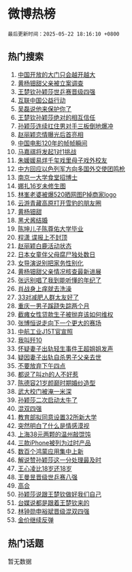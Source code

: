 # 微博热榜

`最后更新时间：2025-05-22 18:16:10 +0800`

## 热门搜索

1. [中国开放的大门只会越开越大](https://m.weibo.cn/search?containerid=100103type%3D1%26t%3D10%26q%3D%23%E4%B8%AD%E5%9B%BD%E5%BC%80%E6%94%BE%E7%9A%84%E5%A4%A7%E9%97%A8%E5%8F%AA%E4%BC%9A%E8%B6%8A%E5%BC%80%E8%B6%8A%E5%A4%A7%23&stream_entry_id=51&isnewpage=1&extparam=seat%3D1%26pos%3D0%26cate%3D10103%26c_type%3D51%26filter_type%3Drealtimehot%26stream_entry_id%3D51%26q%3D%2523%25E4%25B8%25AD%25E5%259B%25BD%25E5%25BC%2580%25E6%2594%25BE%25E7%259A%2584%25E5%25A4%25A7%25E9%2597%25A8%25E5%258F%25AA%25E4%25BC%259A%25E8%25B6%258A%25E5%25BC%2580%25E8%25B6%258A%25E5%25A4%25A7%2523%26dgr%3D0%26display_time%3D1747908969%26pre_seqid%3D174790896946003286079121)
1. [黄杨钿甜父亲被立案调查](https://m.weibo.cn/search?containerid=100103type%3D1%26t%3D10%26q%3D%23%E9%BB%84%E6%9D%A8%E9%92%BF%E7%94%9C%E7%88%B6%E4%BA%B2%E8%A2%AB%E7%AB%8B%E6%A1%88%E8%B0%83%E6%9F%A5%23&stream_entry_id=31&isnewpage=1&extparam=seat%3D1%26lcate%3D5001%26realpos%3D1%26filter_type%3Drealtimehot%26c_type%3D31%26dgr%3D0%26band_rank%3D1%26cate%3D5001%26flag%3D4%26stream_entry_id%3D31%26pos%3D0%26q%3D%2523%25E9%25BB%2584%25E6%259D%25A8%25E9%2592%25BF%25E7%2594%259C%25E7%2588%25B6%25E4%25BA%25B2%25E8%25A2%25AB%25E7%25AB%258B%25E6%25A1%2588%25E8%25B0%2583%25E6%259F%25A5%2523%26display_time%3D1747908969%26pre_seqid%3D174790896946003286079121)
1. [王楚钦孙颖莎世乒赛晋级四强](https://m.weibo.cn/search?containerid=100103type%3D1%26t%3D10%26q%3D%23%E7%8E%8B%E6%A5%9A%E9%92%A6%E5%AD%99%E9%A2%96%E8%8E%8E%E4%B8%96%E4%B9%92%E8%B5%9B%E6%99%8B%E7%BA%A7%E5%9B%9B%E5%BC%BA%23&stream_entry_id=31&isnewpage=1&extparam=seat%3D1%26lcate%3D5001%26realpos%3D2%26filter_type%3Drealtimehot%26c_type%3D31%26dgr%3D0%26band_rank%3D2%26cate%3D5001%26flag%3D1%26stream_entry_id%3D31%26pos%3D1%26q%3D%2523%25E7%258E%258B%25E6%25A5%259A%25E9%2592%25A6%25E5%25AD%2599%25E9%25A2%2596%25E8%258E%258E%25E4%25B8%2596%25E4%25B9%2592%25E8%25B5%259B%25E6%2599%258B%25E7%25BA%25A7%25E5%259B%259B%25E5%25BC%25BA%2523%26display_time%3D1747908969%26pre_seqid%3D174790896946003286079121)
1. [互联中国公益行动](https://m.weibo.cn/search?containerid=100103type%3D1%26t%3D10%26q%3D%23%E4%BA%92%E8%81%94%E4%B8%AD%E5%9B%BD%E5%85%AC%E7%9B%8A%E8%A1%8C%E5%8A%A8%23&stream_entry_id=31&isnewpage=1&extparam=seat%3D1%26lcate%3D5001%26realpos%3D3%26filter_type%3Drealtimehot%26c_type%3D31%26dgr%3D0%26band_rank%3D3%26cate%3D5001%26flag%3D0%26stream_entry_id%3D31%26pos%3D2%26q%3D%2523%25E4%25BA%2592%25E8%2581%2594%25E4%25B8%25AD%25E5%259B%25BD%25E5%2585%25AC%25E7%259B%258A%25E8%25A1%258C%25E5%258A%25A8%2523%26display_time%3D1747908969%26pre_seqid%3D174790896946003286079121)
1. [吴磊说他来保护你了](https://m.weibo.cn/search?containerid=100103type%3D1%26t%3D10%26q%3D%23%E5%90%B4%E7%A3%8A%E8%AF%B4%E4%BB%96%E6%9D%A5%E4%BF%9D%E6%8A%A4%E4%BD%A0%E4%BA%86%23&stream_entry_id=31&isnewpage=1&extparam=seat%3D1%26lcate%3D5001%26filter_type%3Drealtimehot%26q%3D%2523%25E5%2590%25B4%25E7%25A3%258A%25E8%25AF%25B4%25E4%25BB%2596%25E6%259D%25A5%25E4%25BF%259D%25E6%258A%25A4%25E4%25BD%25A0%25E4%25BA%2586%2523%26dgr%3D0%26pos%3D3%26adid%3D287160%26c_type%3D31%26cate%3D5001%26is_ad_pos%3D1%26stream_entry_id%3D31%26topic_ad%3D1%26band_rank%3D4%26display_time%3D1747908969%26pre_seqid%3D174790896946003286079121)
1. [王楚钦孙颖莎绝对的相互信任](https://m.weibo.cn/search?containerid=100103type%3D1%26t%3D10%26q%3D%23%E7%8E%8B%E6%A5%9A%E9%92%A6%E5%AD%99%E9%A2%96%E8%8E%8E%E7%BB%9D%E5%AF%B9%E7%9A%84%E7%9B%B8%E4%BA%92%E4%BF%A1%E4%BB%BB%23&stream_entry_id=31&isnewpage=1&extparam=seat%3D1%26lcate%3D5001%26realpos%3D4%26filter_type%3Drealtimehot%26c_type%3D31%26dgr%3D0%26band_rank%3D4%26cate%3D5001%26flag%3D1%26stream_entry_id%3D31%26pos%3D4%26q%3D%2523%25E7%258E%258B%25E6%25A5%259A%25E9%2592%25A6%25E5%25AD%2599%25E9%25A2%2596%25E8%258E%258E%25E7%25BB%259D%25E5%25AF%25B9%25E7%259A%2584%25E7%259B%25B8%25E4%25BA%2592%25E4%25BF%25A1%25E4%25BB%25BB%2523%26display_time%3D1747908969%26pre_seqid%3D174790896946003286079121)
1. [孙颖莎连续扛住男对手三板倒地爆冲](https://m.weibo.cn/search?containerid=100103type%3D1%26t%3D10%26q%3D%23%E5%AD%99%E9%A2%96%E8%8E%8E%E8%BF%9E%E7%BB%AD%E6%89%9B%E4%BD%8F%E7%94%B7%E5%AF%B9%E6%89%8B%E4%B8%89%E6%9D%BF%E5%80%92%E5%9C%B0%E7%88%86%E5%86%B2%23&stream_entry_id=31&isnewpage=1&extparam=seat%3D1%26lcate%3D5001%26realpos%3D5%26filter_type%3Drealtimehot%26c_type%3D31%26dgr%3D0%26band_rank%3D5%26cate%3D5001%26flag%3D1%26stream_entry_id%3D31%26pos%3D5%26q%3D%2523%25E5%25AD%2599%25E9%25A2%2596%25E8%258E%258E%25E8%25BF%259E%25E7%25BB%25AD%25E6%2589%259B%25E4%25BD%258F%25E7%2594%25B7%25E5%25AF%25B9%25E6%2589%258B%25E4%25B8%2589%25E6%259D%25BF%25E5%2580%2592%25E5%259C%25B0%25E7%2588%2586%25E5%2586%25B2%2523%26display_time%3D1747908969%26pre_seqid%3D174790896946003286079121)
1. [赵丽颖恋情曝光后首亮相](https://m.weibo.cn/search?containerid=100103type%3D1%26t%3D10%26q%3D%23%E8%B5%B5%E4%B8%BD%E9%A2%96%E6%81%8B%E6%83%85%E6%9B%9D%E5%85%89%E5%90%8E%E9%A6%96%E4%BA%AE%E7%9B%B8%23&stream_entry_id=31&isnewpage=1&extparam=seat%3D1%26lcate%3D5001%26realpos%3D6%26filter_type%3Drealtimehot%26c_type%3D31%26dgr%3D0%26band_rank%3D6%26cate%3D5001%26flag%3D1%26stream_entry_id%3D31%26pos%3D6%26q%3D%2523%25E8%25B5%25B5%25E4%25B8%25BD%25E9%25A2%2596%25E6%2581%258B%25E6%2583%2585%25E6%259B%259D%25E5%2585%2589%25E5%2590%258E%25E9%25A6%2596%25E4%25BA%25AE%25E7%259B%25B8%2523%26display_time%3D1747908969%26pre_seqid%3D174790896946003286079121)
1. [中国电影120年的帧帧瞬间](https://m.weibo.cn/search?containerid=100103type%3D1%26t%3D10%26q%3D%23%E4%B8%AD%E5%9B%BD%E7%94%B5%E5%BD%B1120%E5%B9%B4%E7%9A%84%E5%B8%A7%E5%B8%A7%E7%9E%AC%E9%97%B4%23&stream_entry_id=31&isnewpage=1&extparam=seat%3D1%26lcate%3D5001%26filter_type%3Drealtimehot%26c_type%3D31%26dgr%3D0%26pos%3D7%26adid%3D287155%26cate%3D5001%26is_ad_pos%3D1%26stream_entry_id%3D31%26q%3D%2523%25E4%25B8%25AD%25E5%259B%25BD%25E7%2594%25B5%25E5%25BD%25B1120%25E5%25B9%25B4%25E7%259A%2584%25E5%25B8%25A7%25E5%25B8%25A7%25E7%259E%25AC%25E9%2597%25B4%2523%26band_rank%3D7%26display_time%3D1747908969%26pre_seqid%3D174790896946003286079121)
1. [马嘉祺将发起1对1挑战](https://m.weibo.cn/search?containerid=100103type%3D1%26t%3D10%26q%3D%23%E9%A9%AC%E5%98%89%E7%A5%BA%E5%B0%86%E5%8F%91%E8%B5%B71%E5%AF%B91%E6%8C%91%E6%88%98%23&stream_entry_id=31&isnewpage=1&extparam=seat%3D1%26lcate%3D5001%26realpos%3D7%26filter_type%3Drealtimehot%26c_type%3D31%26dgr%3D0%26band_rank%3D7%26cate%3D5001%26flag%3D1%26stream_entry_id%3D31%26pos%3D8%26q%3D%2523%25E9%25A9%25AC%25E5%2598%2589%25E7%25A5%25BA%25E5%25B0%2586%25E5%258F%2591%25E8%25B5%25B71%25E5%25AF%25B91%25E6%258C%2591%25E6%2588%2598%2523%26display_time%3D1747908969%26pre_seqid%3D174790896946003286079121)
1. [朱媛媛易烊千玺戏里母子戏外校友](https://m.weibo.cn/search?containerid=100103type%3D1%26t%3D10%26q%3D%23%E6%9C%B1%E5%AA%9B%E5%AA%9B%E6%98%93%E7%83%8A%E5%8D%83%E7%8E%BA%E6%88%8F%E9%87%8C%E6%AF%8D%E5%AD%90%E6%88%8F%E5%A4%96%E6%A0%A1%E5%8F%8B%23&stream_entry_id=31&isnewpage=1&extparam=seat%3D1%26lcate%3D5001%26realpos%3D8%26filter_type%3Drealtimehot%26c_type%3D31%26dgr%3D0%26band_rank%3D8%26cate%3D5001%26flag%3D1%26stream_entry_id%3D31%26pos%3D9%26q%3D%2523%25E6%259C%25B1%25E5%25AA%259B%25E5%25AA%259B%25E6%2598%2593%25E7%2583%258A%25E5%258D%2583%25E7%258E%25BA%25E6%2588%258F%25E9%2587%258C%25E6%25AF%258D%25E5%25AD%2590%25E6%2588%258F%25E5%25A4%2596%25E6%25A0%25A1%25E5%258F%258B%2523%26display_time%3D1747908969%26pre_seqid%3D174790896946003286079121)
1. [中方回应以色列军方向多国外交使团鸣枪](https://m.weibo.cn/search?containerid=100103type%3D1%26t%3D10%26q%3D%23%E4%B8%AD%E6%96%B9%E5%9B%9E%E5%BA%94%E4%BB%A5%E8%89%B2%E5%88%97%E5%86%9B%E6%96%B9%E5%90%91%E5%A4%9A%E5%9B%BD%E5%A4%96%E4%BA%A4%E4%BD%BF%E5%9B%A2%E9%B8%A3%E6%9E%AA%23&stream_entry_id=31&isnewpage=1&extparam=seat%3D1%26lcate%3D5001%26realpos%3D9%26filter_type%3Drealtimehot%26c_type%3D31%26dgr%3D0%26band_rank%3D9%26cate%3D5001%26flag%3D0%26stream_entry_id%3D31%26pos%3D10%26q%3D%2523%25E4%25B8%25AD%25E6%2596%25B9%25E5%259B%259E%25E5%25BA%2594%25E4%25BB%25A5%25E8%2589%25B2%25E5%2588%2597%25E5%2586%259B%25E6%2596%25B9%25E5%2590%2591%25E5%25A4%259A%25E5%259B%25BD%25E5%25A4%2596%25E4%25BA%25A4%25E4%25BD%25BF%25E5%259B%25A2%25E9%25B8%25A3%25E6%259E%25AA%2523%26display_time%3D1747908969%26pre_seqid%3D174790896946003286079121)
1. [南京一大学食堂招博士](https://m.weibo.cn/search?containerid=100103type%3D1%26t%3D10%26q%3D%23%E5%8D%97%E4%BA%AC%E4%B8%80%E5%A4%A7%E5%AD%A6%E9%A3%9F%E5%A0%82%E6%8B%9B%E5%8D%9A%E5%A3%AB%23&stream_entry_id=31&isnewpage=1&extparam=seat%3D1%26lcate%3D5001%26realpos%3D10%26filter_type%3Drealtimehot%26c_type%3D31%26dgr%3D0%26band_rank%3D10%26cate%3D5001%26flag%3D1%26stream_entry_id%3D31%26pos%3D11%26q%3D%2523%25E5%258D%2597%25E4%25BA%25AC%25E4%25B8%2580%25E5%25A4%25A7%25E5%25AD%25A6%25E9%25A3%259F%25E5%25A0%2582%25E6%258B%259B%25E5%258D%259A%25E5%25A3%25AB%2523%26display_time%3D1747908969%26pre_seqid%3D174790896946003286079121)
1. [娜扎16岁未修生图](https://m.weibo.cn/search?containerid=100103type%3D1%26t%3D10%26q%3D%E5%A8%9C%E6%89%8E16%E5%B2%81%E6%9C%AA%E4%BF%AE%E7%94%9F%E5%9B%BE&stream_entry_id=31&isnewpage=1&extparam=seat%3D1%26lcate%3D5001%26realpos%3D11%26filter_type%3Drealtimehot%26c_type%3D31%26dgr%3D0%26band_rank%3D11%26cate%3D5001%26flag%3D1%26stream_entry_id%3D31%26pos%3D12%26q%3D%25E5%25A8%259C%25E6%2589%258E16%25E5%25B2%2581%25E6%259C%25AA%25E4%25BF%25AE%25E7%2594%259F%25E5%259B%25BE%26display_time%3D1747908969%26pre_seqid%3D174790896946003286079121)
1. [林峯老婆被爆520晒网图P掉商家logo](https://m.weibo.cn/search?containerid=100103type%3D1%26t%3D10%26q%3D%23%E6%9E%97%E5%B3%AF%E8%80%81%E5%A9%86%E8%A2%AB%E7%88%86520%E6%99%92%E7%BD%91%E5%9B%BEP%E6%8E%89%E5%95%86%E5%AE%B6logo%23&stream_entry_id=31&isnewpage=1&extparam=seat%3D1%26lcate%3D5001%26realpos%3D12%26filter_type%3Drealtimehot%26c_type%3D31%26dgr%3D0%26band_rank%3D12%26cate%3D5001%26flag%3D2%26stream_entry_id%3D31%26pos%3D13%26q%3D%2523%25E6%259E%2597%25E5%25B3%25AF%25E8%2580%2581%25E5%25A9%2586%25E8%25A2%25AB%25E7%2588%2586520%25E6%2599%2592%25E7%25BD%2591%25E5%259B%25BEP%25E6%258E%2589%25E5%2595%2586%25E5%25AE%25B6logo%2523%26display_time%3D1747908969%26pre_seqid%3D174790896946003286079121)
1. [云游青藏高原打开雪豹的朋友圈](https://m.weibo.cn/search?containerid=100103type%3D1%26t%3D10%26q%3D%23%E4%BA%91%E6%B8%B8%E9%9D%92%E8%97%8F%E9%AB%98%E5%8E%9F%E6%89%93%E5%BC%80%E9%9B%AA%E8%B1%B9%E7%9A%84%E6%9C%8B%E5%8F%8B%E5%9C%88%23&stream_entry_id=31&isnewpage=1&extparam=seat%3D1%26lcate%3D5001%26realpos%3D13%26filter_type%3Drealtimehot%26c_type%3D31%26dgr%3D0%26band_rank%3D13%26cate%3D5001%26flag%3D1%26stream_entry_id%3D31%26pos%3D14%26q%3D%2523%25E4%25BA%2591%25E6%25B8%25B8%25E9%259D%2592%25E8%2597%258F%25E9%25AB%2598%25E5%258E%259F%25E6%2589%2593%25E5%25BC%2580%25E9%259B%25AA%25E8%25B1%25B9%25E7%259A%2584%25E6%259C%258B%25E5%258F%258B%25E5%259C%2588%2523%26display_time%3D1747908969%26pre_seqid%3D174790896946003286079121)
1. [黄杨钿甜](https://m.weibo.cn/search?containerid=100103type%3D1%26t%3D10%26q%3D%E9%BB%84%E6%9D%A8%E9%92%BF%E7%94%9C&stream_entry_id=31&isnewpage=1&extparam=seat%3D1%26lcate%3D5001%26realpos%3D14%26filter_type%3Drealtimehot%26c_type%3D31%26dgr%3D0%26band_rank%3D14%26cate%3D5001%26flag%3D2%26stream_entry_id%3D31%26pos%3D15%26q%3D%25E9%25BB%2584%25E6%259D%25A8%25E9%2592%25BF%25E7%2594%259C%26display_time%3D1747908969%26pre_seqid%3D174790896946003286079121)
1. [黑犬酱结婚](https://m.weibo.cn/search?containerid=100103type%3D1%26t%3D10%26q%3D%E9%BB%91%E7%8A%AC%E9%85%B1%E7%BB%93%E5%A9%9A&stream_entry_id=31&isnewpage=1&extparam=seat%3D1%26lcate%3D5001%26realpos%3D15%26filter_type%3Drealtimehot%26c_type%3D31%26dgr%3D0%26band_rank%3D15%26cate%3D5001%26flag%3D2%26stream_entry_id%3D31%26pos%3D16%26q%3D%25E9%25BB%2591%25E7%258A%25AC%25E9%2585%25B1%25E7%25BB%2593%25E5%25A9%259A%26display_time%3D1747908969%26pre_seqid%3D174790896946003286079121)
1. [陈坤儿子陈尊佑大学毕业](https://m.weibo.cn/search?containerid=100103type%3D1%26t%3D10%26q%3D%23%E9%99%88%E5%9D%A4%E5%84%BF%E5%AD%90%E9%99%88%E5%B0%8A%E4%BD%91%E5%A4%A7%E5%AD%A6%E6%AF%95%E4%B8%9A%23&stream_entry_id=31&isnewpage=1&extparam=seat%3D1%26lcate%3D5001%26realpos%3D16%26filter_type%3Drealtimehot%26c_type%3D31%26dgr%3D0%26band_rank%3D16%26cate%3D5001%26flag%3D2%26stream_entry_id%3D31%26pos%3D17%26q%3D%2523%25E9%2599%2588%25E5%259D%25A4%25E5%2584%25BF%25E5%25AD%2590%25E9%2599%2588%25E5%25B0%258A%25E4%25BD%2591%25E5%25A4%25A7%25E5%25AD%25A6%25E6%25AF%2595%25E4%25B8%259A%2523%26display_time%3D1747908969%26pre_seqid%3D174790896946003286079121)
1. [程潇 谍报上不封顶](https://m.weibo.cn/search?containerid=100103type%3D1%26t%3D10%26q%3D%E7%A8%8B%E6%BD%87+%E8%B0%8D%E6%8A%A5%E4%B8%8A%E4%B8%8D%E5%B0%81%E9%A1%B6&stream_entry_id=31&isnewpage=1&extparam=seat%3D1%26lcate%3D5001%26realpos%3D17%26filter_type%3Drealtimehot%26c_type%3D31%26dgr%3D0%26band_rank%3D17%26cate%3D5001%26flag%3D0%26stream_entry_id%3D31%26pos%3D18%26q%3D%25E7%25A8%258B%25E6%25BD%2587%2520%25E8%25B0%258D%25E6%258A%25A5%25E4%25B8%258A%25E4%25B8%258D%25E5%25B0%2581%25E9%25A1%25B6%26display_time%3D1747908969%26pre_seqid%3D174790896946003286079121)
1. [赵丽颖白鹿活动状态](https://m.weibo.cn/search?containerid=100103type%3D1%26t%3D10%26q%3D%23%E8%B5%B5%E4%B8%BD%E9%A2%96%E7%99%BD%E9%B9%BF%E6%B4%BB%E5%8A%A8%E7%8A%B6%E6%80%81%23&stream_entry_id=31&isnewpage=1&extparam=seat%3D1%26lcate%3D5001%26realpos%3D18%26filter_type%3Drealtimehot%26c_type%3D31%26dgr%3D0%26band_rank%3D18%26cate%3D5001%26flag%3D1%26stream_entry_id%3D31%26pos%3D19%26q%3D%2523%25E8%25B5%25B5%25E4%25B8%25BD%25E9%25A2%2596%25E7%2599%25BD%25E9%25B9%25BF%25E6%25B4%25BB%25E5%258A%25A8%25E7%258A%25B6%25E6%2580%2581%2523%26display_time%3D1747908969%26pre_seqid%3D174790896946003286079121)
1. [日本女童伴父母腐尸独处数日](https://m.weibo.cn/search?containerid=100103type%3D1%26t%3D10%26q%3D%E6%97%A5%E6%9C%AC%E5%A5%B3%E7%AB%A5%E4%BC%B4%E7%88%B6%E6%AF%8D%E8%85%90%E5%B0%B8%E7%8B%AC%E5%A4%84%E6%95%B0%E6%97%A5&stream_entry_id=31&isnewpage=1&extparam=seat%3D1%26lcate%3D5001%26realpos%3D19%26filter_type%3Drealtimehot%26c_type%3D31%26dgr%3D0%26band_rank%3D19%26cate%3D5001%26flag%3D2%26stream_entry_id%3D31%26pos%3D20%26q%3D%25E6%2597%25A5%25E6%259C%25AC%25E5%25A5%25B3%25E7%25AB%25A5%25E4%25BC%25B4%25E7%2588%25B6%25E6%25AF%258D%25E8%2585%2590%25E5%25B0%25B8%25E7%258B%25AC%25E5%25A4%2584%25E6%2595%25B0%25E6%2597%25A5%26display_time%3D1747908969%26pre_seqid%3D174790896946003286079121)
1. [女导演说别把家务性别化](https://m.weibo.cn/search?containerid=100103type%3D1%26t%3D10%26q%3D%23%E5%A5%B3%E5%AF%BC%E6%BC%94%E8%AF%B4%E5%88%AB%E6%8A%8A%E5%AE%B6%E5%8A%A1%E6%80%A7%E5%88%AB%E5%8C%96%23&stream_entry_id=31&isnewpage=1&extparam=seat%3D1%26lcate%3D5001%26realpos%3D20%26filter_type%3Drealtimehot%26c_type%3D31%26dgr%3D0%26band_rank%3D20%26cate%3D5001%26flag%3D1%26stream_entry_id%3D31%26pos%3D21%26q%3D%2523%25E5%25A5%25B3%25E5%25AF%25BC%25E6%25BC%2594%25E8%25AF%25B4%25E5%2588%25AB%25E6%258A%258A%25E5%25AE%25B6%25E5%258A%25A1%25E6%2580%25A7%25E5%2588%25AB%25E5%258C%2596%2523%26display_time%3D1747908969%26pre_seqid%3D174790896946003286079121)
1. [黄杨钿甜父亲情况核查最新进展](https://m.weibo.cn/search?containerid=100103type%3D1%26t%3D10%26q%3D%23%E9%BB%84%E6%9D%A8%E9%92%BF%E7%94%9C%E7%88%B6%E4%BA%B2%E6%83%85%E5%86%B5%E6%A0%B8%E6%9F%A5%E6%9C%80%E6%96%B0%E8%BF%9B%E5%B1%95%23&stream_entry_id=31&isnewpage=1&extparam=seat%3D1%26lcate%3D5001%26realpos%3D21%26filter_type%3Drealtimehot%26c_type%3D31%26dgr%3D0%26band_rank%3D21%26cate%3D5001%26flag%3D1%26stream_entry_id%3D31%26pos%3D22%26q%3D%2523%25E9%25BB%2584%25E6%259D%25A8%25E9%2592%25BF%25E7%2594%259C%25E7%2588%25B6%25E4%25BA%25B2%25E6%2583%2585%25E5%2586%25B5%25E6%25A0%25B8%25E6%259F%25A5%25E6%259C%2580%25E6%2596%25B0%25E8%25BF%259B%25E5%25B1%2595%2523%26display_time%3D1747908969%26pre_seqid%3D174790896946003286079121)
1. [张远别唱了我到能听懂的年纪了](https://m.weibo.cn/search?containerid=100103type%3D1%26t%3D10%26q%3D%E5%BC%A0%E8%BF%9C%E5%88%AB%E5%94%B1%E4%BA%86%E6%88%91%E5%88%B0%E8%83%BD%E5%90%AC%E6%87%82%E7%9A%84%E5%B9%B4%E7%BA%AA%E4%BA%86&stream_entry_id=31&isnewpage=1&extparam=seat%3D1%26lcate%3D5001%26realpos%3D22%26filter_type%3Drealtimehot%26c_type%3D31%26dgr%3D0%26band_rank%3D22%26cate%3D5001%26flag%3D1%26stream_entry_id%3D31%26pos%3D23%26q%3D%25E5%25BC%25A0%25E8%25BF%259C%25E5%2588%25AB%25E5%2594%25B1%25E4%25BA%2586%25E6%2588%2591%25E5%2588%25B0%25E8%2583%25BD%25E5%2590%25AC%25E6%2587%2582%25E7%259A%2584%25E5%25B9%25B4%25E7%25BA%25AA%25E4%25BA%2586%26display_time%3D1747908969%26pre_seqid%3D174790896946003286079121)
1. [肖战身上痒就去洗澡](https://m.weibo.cn/search?containerid=100103type%3D1%26t%3D10%26q%3D%23%E8%82%96%E6%88%98%E8%BA%AB%E4%B8%8A%E7%97%92%E5%B0%B1%E5%8E%BB%E6%B4%97%E6%BE%A1%23&stream_entry_id=31&isnewpage=1&extparam=seat%3D1%26lcate%3D5001%26realpos%3D23%26filter_type%3Drealtimehot%26c_type%3D31%26dgr%3D0%26band_rank%3D23%26cate%3D5001%26flag%3D0%26stream_entry_id%3D31%26pos%3D24%26q%3D%2523%25E8%2582%2596%25E6%2588%2598%25E8%25BA%25AB%25E4%25B8%258A%25E7%2597%2592%25E5%25B0%25B1%25E5%258E%25BB%25E6%25B4%2597%25E6%25BE%25A1%2523%26display_time%3D1747908969%26pre_seqid%3D174790896946003286079121)
1. [33对减肥人群太友好了](https://m.weibo.cn/search?containerid=100103type%3D1%26t%3D10%26q%3D33%E5%AF%B9%E5%87%8F%E8%82%A5%E4%BA%BA%E7%BE%A4%E5%A4%AA%E5%8F%8B%E5%A5%BD%E4%BA%86&stream_entry_id=31&isnewpage=1&extparam=seat%3D1%26lcate%3D5001%26realpos%3D24%26filter_type%3Drealtimehot%26c_type%3D31%26dgr%3D0%26band_rank%3D24%26cate%3D5001%26flag%3D1%26stream_entry_id%3D31%26pos%3D25%26q%3D33%25E5%25AF%25B9%25E5%2587%258F%25E8%2582%25A5%25E4%25BA%25BA%25E7%25BE%25A4%25E5%25A4%25AA%25E5%258F%258B%25E5%25A5%25BD%25E4%25BA%2586%26display_time%3D1747908969%26pre_seqid%3D174790896946003286079121)
1. [重庆一男子蹊跷失踪两个月](https://m.weibo.cn/search?containerid=100103type%3D1%26t%3D10%26q%3D%23%E9%87%8D%E5%BA%86%E4%B8%80%E7%94%B7%E5%AD%90%E8%B9%8A%E8%B7%B7%E5%A4%B1%E8%B8%AA%E4%B8%A4%E4%B8%AA%E6%9C%88%23&stream_entry_id=31&isnewpage=1&extparam=seat%3D1%26lcate%3D5001%26realpos%3D25%26filter_type%3Drealtimehot%26c_type%3D31%26dgr%3D0%26band_rank%3D25%26cate%3D5001%26flag%3D1%26stream_entry_id%3D31%26pos%3D26%26q%3D%2523%25E9%2587%258D%25E5%25BA%2586%25E4%25B8%2580%25E7%2594%25B7%25E5%25AD%2590%25E8%25B9%258A%25E8%25B7%25B7%25E5%25A4%25B1%25E8%25B8%25AA%25E4%25B8%25A4%25E4%25B8%25AA%25E6%259C%2588%2523%26display_time%3D1747908969%26pre_seqid%3D174790896946003286079121)
1. [截瘫女性贷款生子被抛弃该如何维权](https://m.weibo.cn/search?containerid=100103type%3D1%26t%3D10%26q%3D%E6%88%AA%E7%98%AB%E5%A5%B3%E6%80%A7%E8%B4%B7%E6%AC%BE%E7%94%9F%E5%AD%90%E8%A2%AB%E6%8A%9B%E5%BC%83%E8%AF%A5%E5%A6%82%E4%BD%95%E7%BB%B4%E6%9D%83&stream_entry_id=31&isnewpage=1&extparam=seat%3D1%26is_ai_ask%3D1%26realpos%3D26%26filter_type%3Drealtimehot%26c_type%3D31%26dgr%3D0%26band_rank%3D26%26cate%3D5001%26flag%3D1%26lcate%3D5001%26stream_entry_id%3D31%26pos%3D27%26q%3D%25E6%2588%25AA%25E7%2598%25AB%25E5%25A5%25B3%25E6%2580%25A7%25E8%25B4%25B7%25E6%25AC%25BE%25E7%2594%259F%25E5%25AD%2590%25E8%25A2%25AB%25E6%258A%259B%25E5%25BC%2583%25E8%25AF%25A5%25E5%25A6%2582%25E4%25BD%2595%25E7%25BB%25B4%25E6%259D%2583%26display_time%3D1747908969%26pre_seqid%3D174790896946003286079121)
1. [张博恒说走向下一个更大的赛场](https://m.weibo.cn/search?containerid=100103type%3D1%26t%3D10%26q%3D%23%E5%BC%A0%E5%8D%9A%E6%81%92%E8%AF%B4%E8%B5%B0%E5%90%91%E4%B8%8B%E4%B8%80%E4%B8%AA%E6%9B%B4%E5%A4%A7%E7%9A%84%E8%B5%9B%E5%9C%BA%23&stream_entry_id=31&isnewpage=1&extparam=seat%3D1%26lcate%3D5001%26realpos%3D27%26filter_type%3Drealtimehot%26c_type%3D31%26dgr%3D0%26band_rank%3D27%26cate%3D5001%26flag%3D1%26stream_entry_id%3D31%26pos%3D28%26q%3D%2523%25E5%25BC%25A0%25E5%258D%259A%25E6%2581%2592%25E8%25AF%25B4%25E8%25B5%25B0%25E5%2590%2591%25E4%25B8%258B%25E4%25B8%2580%25E4%25B8%25AA%25E6%259B%25B4%25E5%25A4%25A7%25E7%259A%2584%25E8%25B5%259B%25E5%259C%25BA%2523%26display_time%3D1747908969%26pre_seqid%3D174790896946003286079121)
1. [中航工业J15T官宣照](https://m.weibo.cn/search?containerid=100103type%3D1%26t%3D10%26q%3D%E4%B8%AD%E8%88%AA%E5%B7%A5%E4%B8%9AJ15T%E5%AE%98%E5%AE%A3%E7%85%A7&stream_entry_id=31&isnewpage=1&extparam=seat%3D1%26lcate%3D5001%26realpos%3D28%26filter_type%3Drealtimehot%26c_type%3D31%26dgr%3D0%26band_rank%3D28%26cate%3D5001%26flag%3D1%26stream_entry_id%3D31%26pos%3D29%26q%3D%25E4%25B8%25AD%25E8%2588%25AA%25E5%25B7%25A5%25E4%25B8%259AJ15T%25E5%25AE%2598%25E5%25AE%25A3%25E7%2585%25A7%26display_time%3D1747908969%26pre_seqid%3D174790896946003286079121)
1. [我叫歼10](https://m.weibo.cn/search?containerid=100103type%3D1%26t%3D10%26q%3D%E6%88%91%E5%8F%AB%E6%AD%BC10&stream_entry_id=31&isnewpage=1&extparam=seat%3D1%26lcate%3D5001%26realpos%3D29%26filter_type%3Drealtimehot%26c_type%3D31%26dgr%3D0%26band_rank%3D29%26cate%3D5001%26flag%3D1%26stream_entry_id%3D31%26pos%3D30%26q%3D%25E6%2588%2591%25E5%258F%25AB%25E6%25AD%25BC10%26display_time%3D1747908969%26pre_seqid%3D174790896946003286079121)
1. [怀疑妻子出轨轻生事件王超姐姐发声](https://m.weibo.cn/search?containerid=100103type%3D1%26t%3D10%26q%3D%23%E6%80%80%E7%96%91%E5%A6%BB%E5%AD%90%E5%87%BA%E8%BD%A8%E8%BD%BB%E7%94%9F%E4%BA%8B%E4%BB%B6%E7%8E%8B%E8%B6%85%E5%A7%90%E5%A7%90%E5%8F%91%E5%A3%B0%23&stream_entry_id=31&isnewpage=1&extparam=seat%3D1%26lcate%3D5001%26realpos%3D30%26filter_type%3Drealtimehot%26c_type%3D31%26dgr%3D0%26band_rank%3D30%26cate%3D5001%26flag%3D1%26stream_entry_id%3D31%26pos%3D31%26q%3D%2523%25E6%2580%2580%25E7%2596%2591%25E5%25A6%25BB%25E5%25AD%2590%25E5%2587%25BA%25E8%25BD%25A8%25E8%25BD%25BB%25E7%2594%259F%25E4%25BA%258B%25E4%25BB%25B6%25E7%258E%258B%25E8%25B6%2585%25E5%25A7%2590%25E5%25A7%2590%25E5%258F%2591%25E5%25A3%25B0%2523%26display_time%3D1747908969%26pre_seqid%3D174790896946003286079121)
1. [疑因妻子出轨自杀男子父亲去世](https://m.weibo.cn/search?containerid=100103type%3D1%26t%3D10%26q%3D%23%E7%96%91%E5%9B%A0%E5%A6%BB%E5%AD%90%E5%87%BA%E8%BD%A8%E8%87%AA%E6%9D%80%E7%94%B7%E5%AD%90%E7%88%B6%E4%BA%B2%E5%8E%BB%E4%B8%96%23&stream_entry_id=31&isnewpage=1&extparam=seat%3D1%26lcate%3D5001%26realpos%3D31%26filter_type%3Drealtimehot%26c_type%3D31%26dgr%3D0%26band_rank%3D31%26cate%3D5001%26flag%3D1%26stream_entry_id%3D31%26pos%3D32%26q%3D%2523%25E7%2596%2591%25E5%259B%25A0%25E5%25A6%25BB%25E5%25AD%2590%25E5%2587%25BA%25E8%25BD%25A8%25E8%2587%25AA%25E6%259D%2580%25E7%2594%25B7%25E5%25AD%2590%25E7%2588%25B6%25E4%25BA%25B2%25E5%258E%25BB%25E4%25B8%2596%2523%26display_time%3D1747908969%26pre_seqid%3D174790896946003286079121)
1. [不要放弃下午四点](https://m.weibo.cn/search?containerid=100103type%3D1%26t%3D10%26q%3D%E4%B8%8D%E8%A6%81%E6%94%BE%E5%BC%83%E4%B8%8B%E5%8D%88%E5%9B%9B%E7%82%B9&stream_entry_id=31&isnewpage=1&extparam=seat%3D1%26lcate%3D5001%26realpos%3D32%26filter_type%3Drealtimehot%26c_type%3D31%26dgr%3D0%26band_rank%3D32%26cate%3D5001%26flag%3D0%26stream_entry_id%3D31%26pos%3D33%26q%3D%25E4%25B8%258D%25E8%25A6%2581%25E6%2594%25BE%25E5%25BC%2583%25E4%25B8%258B%25E5%258D%2588%25E5%259B%259B%25E7%2582%25B9%26display_time%3D1747908969%26pre_seqid%3D174790896946003286079121)
1. [都说了叫zh的人不好惹](https://m.weibo.cn/search?containerid=100103type%3D1%26t%3D10%26q%3D%E9%83%BD%E8%AF%B4%E4%BA%86%E5%8F%ABzh%E7%9A%84%E4%BA%BA%E4%B8%8D%E5%A5%BD%E6%83%B9&stream_entry_id=31&isnewpage=1&extparam=seat%3D1%26lcate%3D5001%26realpos%3D33%26filter_type%3Drealtimehot%26c_type%3D31%26dgr%3D0%26band_rank%3D33%26cate%3D5001%26flag%3D0%26stream_entry_id%3D31%26pos%3D34%26q%3D%25E9%2583%25BD%25E8%25AF%25B4%25E4%25BA%2586%25E5%258F%25ABzh%25E7%259A%2584%25E4%25BA%25BA%25E4%25B8%258D%25E5%25A5%25BD%25E6%2583%25B9%26display_time%3D1747908969%26pre_seqid%3D174790896946003286079121)
1. [陈德容21岁颜巅时期婚纱造型](https://m.weibo.cn/search?containerid=100103type%3D1%26t%3D10%26q%3D%E9%99%88%E5%BE%B7%E5%AE%B921%E5%B2%81%E9%A2%9C%E5%B7%85%E6%97%B6%E6%9C%9F%E5%A9%9A%E7%BA%B1%E9%80%A0%E5%9E%8B&stream_entry_id=31&isnewpage=1&extparam=seat%3D1%26lcate%3D5001%26realpos%3D34%26filter_type%3Drealtimehot%26c_type%3D31%26dgr%3D0%26band_rank%3D34%26cate%3D5001%26flag%3D1%26stream_entry_id%3D31%26pos%3D35%26q%3D%25E9%2599%2588%25E5%25BE%25B7%25E5%25AE%25B921%25E5%25B2%2581%25E9%25A2%259C%25E5%25B7%2585%25E6%2597%25B6%25E6%259C%259F%25E5%25A9%259A%25E7%25BA%25B1%25E9%2580%25A0%25E5%259E%258B%26display_time%3D1747908969%26pre_seqid%3D174790896946003286079121)
1. [武大校门被淹一米深](https://m.weibo.cn/search?containerid=100103type%3D1%26t%3D10%26q%3D%23%E6%AD%A6%E5%A4%A7%E6%A0%A1%E9%97%A8%E8%A2%AB%E6%B7%B9%E4%B8%80%E7%B1%B3%E6%B7%B1%23&stream_entry_id=31&isnewpage=1&extparam=seat%3D1%26lcate%3D5001%26realpos%3D35%26filter_type%3Drealtimehot%26c_type%3D31%26dgr%3D0%26band_rank%3D35%26cate%3D5001%26flag%3D1%26stream_entry_id%3D31%26pos%3D36%26q%3D%2523%25E6%25AD%25A6%25E5%25A4%25A7%25E6%25A0%25A1%25E9%2597%25A8%25E8%25A2%25AB%25E6%25B7%25B9%25E4%25B8%2580%25E7%25B1%25B3%25E6%25B7%25B1%2523%26display_time%3D1747908969%26pre_seqid%3D174790896946003286079121)
1. [孙颖莎二次启动太牛了](https://m.weibo.cn/search?containerid=100103type%3D1%26t%3D10%26q%3D%23%E5%AD%99%E9%A2%96%E8%8E%8E%E4%BA%8C%E6%AC%A1%E5%90%AF%E5%8A%A8%E5%A4%AA%E7%89%9B%E4%BA%86%23&stream_entry_id=31&isnewpage=1&extparam=seat%3D1%26lcate%3D5001%26realpos%3D36%26filter_type%3Drealtimehot%26c_type%3D31%26dgr%3D0%26band_rank%3D36%26cate%3D5001%26flag%3D1%26stream_entry_id%3D31%26pos%3D37%26q%3D%2523%25E5%25AD%2599%25E9%25A2%2596%25E8%258E%258E%25E4%25BA%258C%25E6%25AC%25A1%25E5%2590%25AF%25E5%258A%25A8%25E5%25A4%25AA%25E7%2589%259B%25E4%25BA%2586%2523%26display_time%3D1747908969%26pre_seqid%3D174790896946003286079121)
1. [混双四强](https://m.weibo.cn/search?containerid=100103type%3D1%26t%3D10%26q%3D%E6%B7%B7%E5%8F%8C%E5%9B%9B%E5%BC%BA&stream_entry_id=31&isnewpage=1&extparam=seat%3D1%26lcate%3D5001%26realpos%3D37%26filter_type%3Drealtimehot%26c_type%3D31%26dgr%3D0%26band_rank%3D37%26cate%3D5001%26flag%3D1%26stream_entry_id%3D31%26pos%3D38%26q%3D%25E6%25B7%25B7%25E5%258F%258C%25E5%259B%259B%25E5%25BC%25BA%26display_time%3D1747908969%26pre_seqid%3D174790896946003286079121)
1. [教育部拟同意设置32所新大学](https://m.weibo.cn/search?containerid=100103type%3D1%26t%3D10%26q%3D%23%E6%95%99%E8%82%B2%E9%83%A8%E6%8B%9F%E5%90%8C%E6%84%8F%E8%AE%BE%E7%BD%AE32%E6%89%80%E6%96%B0%E5%A4%A7%E5%AD%A6%23&stream_entry_id=31&isnewpage=1&extparam=seat%3D1%26lcate%3D5001%26realpos%3D38%26filter_type%3Drealtimehot%26c_type%3D31%26dgr%3D0%26band_rank%3D38%26cate%3D5001%26flag%3D0%26stream_entry_id%3D31%26pos%3D39%26q%3D%2523%25E6%2595%2599%25E8%2582%25B2%25E9%2583%25A8%25E6%258B%259F%25E5%2590%258C%25E6%2584%258F%25E8%25AE%25BE%25E7%25BD%25AE32%25E6%2589%2580%25E6%2596%25B0%25E5%25A4%25A7%25E5%25AD%25A6%2523%26display_time%3D1747908969%26pre_seqid%3D174790896946003286079121)
1. [突然明白了什么是情感漠视](https://m.weibo.cn/search?containerid=100103type%3D1%26t%3D10%26q%3D%E7%AA%81%E7%84%B6%E6%98%8E%E7%99%BD%E4%BA%86%E4%BB%80%E4%B9%88%E6%98%AF%E6%83%85%E6%84%9F%E6%BC%A0%E8%A7%86&stream_entry_id=31&isnewpage=1&extparam=seat%3D1%26lcate%3D5001%26realpos%3D39%26filter_type%3Drealtimehot%26c_type%3D31%26dgr%3D0%26band_rank%3D39%26cate%3D5001%26flag%3D1%26stream_entry_id%3D31%26pos%3D40%26q%3D%25E7%25AA%2581%25E7%2584%25B6%25E6%2598%258E%25E7%2599%25BD%25E4%25BA%2586%25E4%25BB%2580%25E4%25B9%2588%25E6%2598%25AF%25E6%2583%2585%25E6%2584%259F%25E6%25BC%25A0%25E8%25A7%2586%26display_time%3D1747908969%26pre_seqid%3D174790896946003286079121)
1. [上海38元两颗的温州敲馄饨](https://m.weibo.cn/search?containerid=100103type%3D1%26t%3D10%26q%3D%E4%B8%8A%E6%B5%B738%E5%85%83%E4%B8%A4%E9%A2%97%E7%9A%84%E6%B8%A9%E5%B7%9E%E6%95%B2%E9%A6%84%E9%A5%A8&stream_entry_id=31&isnewpage=1&extparam=seat%3D1%26lcate%3D5001%26realpos%3D40%26filter_type%3Drealtimehot%26c_type%3D31%26dgr%3D0%26band_rank%3D40%26cate%3D5001%26flag%3D1%26stream_entry_id%3D31%26pos%3D41%26q%3D%25E4%25B8%258A%25E6%25B5%25B738%25E5%2585%2583%25E4%25B8%25A4%25E9%25A2%2597%25E7%259A%2584%25E6%25B8%25A9%25E5%25B7%259E%25E6%2595%25B2%25E9%25A6%2584%25E9%25A5%25A8%26display_time%3D1747908969%26pre_seqid%3D174790896946003286079121)
1. [三款iPhone被列为过时产品](https://m.weibo.cn/search?containerid=100103type%3D1%26t%3D10%26q%3D%23%E4%B8%89%E6%AC%BEiPhone%E8%A2%AB%E5%88%97%E4%B8%BA%E8%BF%87%E6%97%B6%E4%BA%A7%E5%93%81%23&stream_entry_id=31&isnewpage=1&extparam=seat%3D1%26lcate%3D5001%26realpos%3D41%26filter_type%3Drealtimehot%26c_type%3D31%26dgr%3D0%26band_rank%3D41%26cate%3D5001%26flag%3D1%26stream_entry_id%3D31%26pos%3D42%26q%3D%2523%25E4%25B8%2589%25E6%25AC%25BEiPhone%25E8%25A2%25AB%25E5%2588%2597%25E4%25B8%25BA%25E8%25BF%2587%25E6%2597%25B6%25E4%25BA%25A7%25E5%2593%2581%2523%26display_time%3D1747908969%26pre_seqid%3D174790896946003286079121)
1. [数百个鸿蒙应用集中上新](https://m.weibo.cn/search?containerid=100103type%3D1%26t%3D10%26q%3D%23%E6%95%B0%E7%99%BE%E4%B8%AA%E9%B8%BF%E8%92%99%E5%BA%94%E7%94%A8%E9%9B%86%E4%B8%AD%E4%B8%8A%E6%96%B0%23&stream_entry_id=31&isnewpage=1&extparam=seat%3D1%26lcate%3D5001%26realpos%3D42%26filter_type%3Drealtimehot%26c_type%3D31%26dgr%3D0%26band_rank%3D42%26cate%3D5001%26flag%3D1%26stream_entry_id%3D31%26pos%3D43%26q%3D%2523%25E6%2595%25B0%25E7%2599%25BE%25E4%25B8%25AA%25E9%25B8%25BF%25E8%2592%2599%25E5%25BA%2594%25E7%2594%25A8%25E9%259B%2586%25E4%25B8%25AD%25E4%25B8%258A%25E6%2596%25B0%2523%26display_time%3D1747908969%26pre_seqid%3D174790896946003286079121)
1. [解说赞孙颖莎这一分处理最及时](https://m.weibo.cn/search?containerid=100103type%3D1%26t%3D10%26q%3D%23%E8%A7%A3%E8%AF%B4%E8%B5%9E%E5%AD%99%E9%A2%96%E8%8E%8E%E8%BF%99%E4%B8%80%E5%88%86%E5%A4%84%E7%90%86%E6%9C%80%E5%8F%8A%E6%97%B6%23&stream_entry_id=31&isnewpage=1&extparam=seat%3D1%26lcate%3D5001%26realpos%3D43%26filter_type%3Drealtimehot%26c_type%3D31%26dgr%3D0%26band_rank%3D43%26cate%3D5001%26flag%3D1%26stream_entry_id%3D31%26pos%3D44%26q%3D%2523%25E8%25A7%25A3%25E8%25AF%25B4%25E8%25B5%259E%25E5%25AD%2599%25E9%25A2%2596%25E8%258E%258E%25E8%25BF%2599%25E4%25B8%2580%25E5%2588%2586%25E5%25A4%2584%25E7%2590%2586%25E6%259C%2580%25E5%258F%258A%25E6%2597%25B6%2523%26display_time%3D1747908969%26pre_seqid%3D174790896946003286079121)
1. [王心凌比18岁还18岁](https://m.weibo.cn/search?containerid=100103type%3D1%26t%3D10%26q%3D%E7%8E%8B%E5%BF%83%E5%87%8C%E6%AF%9418%E5%B2%81%E8%BF%9818%E5%B2%81&stream_entry_id=31&isnewpage=1&extparam=seat%3D1%26lcate%3D5001%26realpos%3D44%26filter_type%3Drealtimehot%26c_type%3D31%26dgr%3D0%26band_rank%3D44%26cate%3D5001%26flag%3D1%26stream_entry_id%3D31%26pos%3D45%26q%3D%25E7%258E%258B%25E5%25BF%2583%25E5%2587%258C%25E6%25AF%259418%25E5%25B2%2581%25E8%25BF%259818%25E5%25B2%2581%26display_time%3D1747908969%26pre_seqid%3D174790896946003286079121)
1. [王曼昱晋级世乒赛八强](https://m.weibo.cn/search?containerid=100103type%3D1%26t%3D10%26q%3D%23%E7%8E%8B%E6%9B%BC%E6%98%B1%E6%99%8B%E7%BA%A7%E4%B8%96%E4%B9%92%E8%B5%9B%E5%85%AB%E5%BC%BA%23&stream_entry_id=31&isnewpage=1&extparam=seat%3D1%26lcate%3D5001%26realpos%3D45%26filter_type%3Drealtimehot%26c_type%3D31%26dgr%3D0%26band_rank%3D45%26cate%3D5001%26flag%3D1%26stream_entry_id%3D31%26pos%3D46%26q%3D%2523%25E7%258E%258B%25E6%259B%25BC%25E6%2598%25B1%25E6%2599%258B%25E7%25BA%25A7%25E4%25B8%2596%25E4%25B9%2592%25E8%25B5%259B%25E5%2585%25AB%25E5%25BC%25BA%2523%26display_time%3D1747908969%26pre_seqid%3D174790896946003286079121)
1. [高合](https://m.weibo.cn/search?containerid=100103type%3D1%26t%3D10%26q%3D%E9%AB%98%E5%90%88&stream_entry_id=31&isnewpage=1&extparam=seat%3D1%26lcate%3D5001%26realpos%3D46%26filter_type%3Drealtimehot%26c_type%3D31%26dgr%3D0%26band_rank%3D46%26cate%3D5001%26flag%3D1%26stream_entry_id%3D31%26pos%3D47%26q%3D%25E9%25AB%2598%25E5%2590%2588%26display_time%3D1747908969%26pre_seqid%3D174790896946003286079121)
1. [孙颖莎说跟王楚钦做好我们自己](https://m.weibo.cn/search?containerid=100103type%3D1%26t%3D10%26q%3D%23%E5%AD%99%E9%A2%96%E8%8E%8E%E8%AF%B4%E8%B7%9F%E7%8E%8B%E6%A5%9A%E9%92%A6%E5%81%9A%E5%A5%BD%E6%88%91%E4%BB%AC%E8%87%AA%E5%B7%B1%23&stream_entry_id=31&isnewpage=1&extparam=seat%3D1%26lcate%3D5001%26realpos%3D47%26filter_type%3Drealtimehot%26c_type%3D31%26dgr%3D0%26band_rank%3D47%26cate%3D5001%26flag%3D1%26stream_entry_id%3D31%26pos%3D48%26q%3D%2523%25E5%25AD%2599%25E9%25A2%2596%25E8%258E%258E%25E8%25AF%25B4%25E8%25B7%259F%25E7%258E%258B%25E6%25A5%259A%25E9%2592%25A6%25E5%2581%259A%25E5%25A5%25BD%25E6%2588%2591%25E4%25BB%25AC%25E8%2587%25AA%25E5%25B7%25B1%2523%26display_time%3D1747908969%26pre_seqid%3D174790896946003286079121)
1. [台媒说都是跟着王楚钦来的](https://m.weibo.cn/search?containerid=100103type%3D1%26t%3D10%26q%3D%23%E5%8F%B0%E5%AA%92%E8%AF%B4%E9%83%BD%E6%98%AF%E8%B7%9F%E7%9D%80%E7%8E%8B%E6%A5%9A%E9%92%A6%E6%9D%A5%E7%9A%84%23&stream_entry_id=31&isnewpage=1&extparam=seat%3D1%26lcate%3D5001%26realpos%3D48%26filter_type%3Drealtimehot%26c_type%3D31%26dgr%3D0%26band_rank%3D48%26cate%3D5001%26flag%3D1%26stream_entry_id%3D31%26pos%3D49%26q%3D%2523%25E5%258F%25B0%25E5%25AA%2592%25E8%25AF%25B4%25E9%2583%25BD%25E6%2598%25AF%25E8%25B7%259F%25E7%259D%2580%25E7%258E%258B%25E6%25A5%259A%25E9%2592%25A6%25E6%259D%25A5%25E7%259A%2584%2523%26display_time%3D1747908969%26pre_seqid%3D174790896946003286079121)
1. [林钟勋申裕斌晋级混双四强](https://m.weibo.cn/search?containerid=100103type%3D1%26t%3D10%26q%3D%23%E6%9E%97%E9%92%9F%E5%8B%8B%E7%94%B3%E8%A3%95%E6%96%8C%E6%99%8B%E7%BA%A7%E6%B7%B7%E5%8F%8C%E5%9B%9B%E5%BC%BA%23&stream_entry_id=31&isnewpage=1&extparam=seat%3D1%26lcate%3D5001%26realpos%3D49%26filter_type%3Drealtimehot%26c_type%3D31%26dgr%3D0%26band_rank%3D49%26cate%3D5001%26flag%3D1%26stream_entry_id%3D31%26pos%3D50%26q%3D%2523%25E6%259E%2597%25E9%2592%259F%25E5%258B%258B%25E7%2594%25B3%25E8%25A3%2595%25E6%2596%258C%25E6%2599%258B%25E7%25BA%25A7%25E6%25B7%25B7%25E5%258F%258C%25E5%259B%259B%25E5%25BC%25BA%2523%26display_time%3D1747908969%26pre_seqid%3D174790896946003286079121)
1. [金价继续反弹](https://m.weibo.cn/search?containerid=100103type%3D1%26t%3D10%26q%3D%23%E9%87%91%E4%BB%B7%E7%BB%A7%E7%BB%AD%E5%8F%8D%E5%BC%B9%23&stream_entry_id=31&isnewpage=1&extparam=seat%3D1%26lcate%3D5001%26realpos%3D50%26filter_type%3Drealtimehot%26c_type%3D31%26dgr%3D0%26band_rank%3D50%26cate%3D5001%26flag%3D1%26stream_entry_id%3D31%26pos%3D51%26q%3D%2523%25E9%2587%2591%25E4%25BB%25B7%25E7%25BB%25A7%25E7%25BB%25AD%25E5%258F%258D%25E5%25BC%25B9%2523%26display_time%3D1747908969%26pre_seqid%3D174790896946003286079121)

## 热门话题

暂无数据
